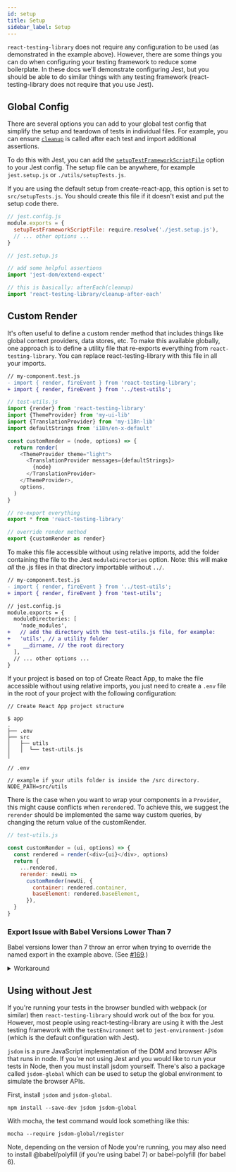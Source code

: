 ```yaml
---
id: setup
title: Setup
sidebar_label: Setup
---
```


`react-testing-library` does not require any configuration to be used (as
demonstrated in the example above). However, there are some things you can do
when configuring your testing framework to reduce some boilerplate. In these
docs we'll demonstrate configuring Jest, but you should be able to do similar
things with any testing framework (react-testing-library does not require that
you use Jest).

## Global Config

There are several options you can add to your global test config that simplify
the setup and teardown of tests in individual files. For example, you can ensure
[`cleanup`](./usage#cleanup) is called after each test and import additional
assertions.

To do this with Jest, you can add the
[`setupTestFrameworkScriptFile`](https://facebook.github.io/jest/docs/en/configuration.html#setuptestframeworkscriptfile-string)
option to your Jest config. The setup file can be anywhere, for example
`jest.setup.js` or `./utils/setupTests.js`.

If you are using the default setup from create-react-app, this option is set to
`src/setupTests.js`. You should create this file if it doesn't exist and put the
setup code there.

```javascript
// jest.config.js
module.exports = {
  setupTestFrameworkScriptFile: require.resolve('./jest.setup.js'),
  // ... other options ...
}
```

```javascript
// jest.setup.js

// add some helpful assertions
import 'jest-dom/extend-expect'

// this is basically: afterEach(cleanup)
import 'react-testing-library/cleanup-after-each'
```

## Custom Render

It's often useful to define a custom render method that includes things like
global context providers, data stores, etc. To make this available globally, one
approach is to define a utility file that re-exports everything from
`react-testing-library`. You can replace react-testing-library with this file in
all your imports.

```diff
// my-component.test.js
- import { render, fireEvent } from 'react-testing-library';
+ import { render, fireEvent } from '../test-utils';
```

```js
// test-utils.js
import {render} from 'react-testing-library'
import {ThemeProvider} from 'my-ui-lib'
import {TranslationProvider} from 'my-i18n-lib'
import defaultStrings from 'i18n/en-x-default'

const customRender = (node, options) => {
  return render(
    <ThemeProvider theme="light">
      <TranslationProvider messages={defaultStrings}>
        {node}
      </TranslationProvider>
    </ThemeProvider>,
    options,
  )
}

// re-export everything
export * from 'react-testing-library'

// override render method
export {customRender as render}
```

To make this file accessible without using relative imports, add the folder
containing the file to the Jest `moduleDirectories` option. Note: this will make
_all_ the .js files in that directory importable without `../`.

```diff
// my-component.test.js
- import { render, fireEvent } from '../test-utils';
+ import { render, fireEvent } from 'test-utils';
```

```diff
// jest.config.js
module.exports = {
  moduleDirectories: [
    'node_modules',
+   // add the directory with the test-utils.js file, for example:
+   'utils', // a utility folder
+    __dirname, // the root directory
  ],
  // ... other options ...
}
```

If your project is based on top of Create React App, to make the file accessible
without using relative imports, you just need to create a `.env` file in the
root of your project with the following configuration:

```
// Create React App project structure

$ app
.
├── .env
├── src
│   ├── utils
│   │  └── test-utils.js
│
```

```
// .env

// example if your utils folder is inside the /src directory.
NODE_PATH=src/utils
```

There is the case when you want to wrap your components in a `Provider`, this
might cause conflicts when `rerender`ed. To achieve this, we suggest the
`rerender` should be implemented the same way custom queries, by changing the
return value of the customRender.

```js
// test-utils.js

const customRender = (ui, options) => {
  const rendered = render(<div>{ui}</div>, options)
  return {
    ...rendered,
    rerender: newUi =>
      customRender(newUi, {
        container: rendered.container,
        baseElement: rendered.baseElement,
      }),
  }
}
```

### Export Issue with Babel Versions Lower Than 7

Babel versions lower than 7 throw an error when trying to override the named
export in the example above. (See
[#169](https://github.com/kentcdodds/react-testing-library/issues/169).)

<details>
<summary>Workaround</summary>

You can use CommonJS modules instead of ES modules, which should work in Node:

```js
// test-utils.js
const rtl = require('react-testing-library')

const customRender = (node, options) => {
  return rtl.render(<Something>{node}</Something>)
}

module.exports = {
  ...rtl,
  render: customRender,
}
```

</details>

## Using without Jest

If you're running your tests in the browser bundled with webpack (or similar) then `react-testing-library` should work out of the box for you. However, most people using react-testing-library are using it with the Jest testing framework with the `testEnvironment` set to `jest-environment-jsdom` (which is the default configuration with Jest).

`jsdom` is a pure JavaScript implementation of the DOM and browser APIs that runs in node. If you're not using Jest and you would like to run your tests in Node, then you must install jsdom yourself. There's also a package called `jsdom-global` which can be used to setup the global environment to simulate the browser APIs.

First, install `jsdom` and `jsdom-global`.

```
npm install --save-dev jsdom jsdom-global
```

With mocha, the test command would look something like this:

```
mocha --require jsdom-global/register
```

Note, depending on the version of Node you're running, you may also need to install @babel/polyfill (if you're using babel 7) or babel-polyfill (for babel 6).
